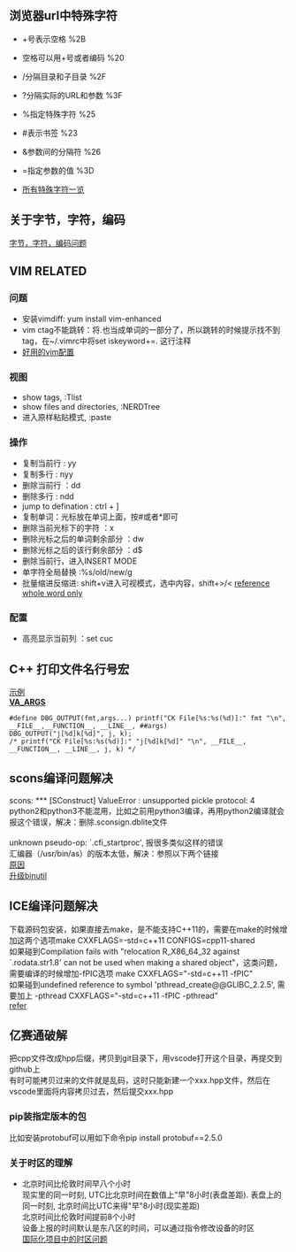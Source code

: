 ## 浏览器url中特殊字符
-  +号表示空格 %2B  
-  空格可以用+号或者编码 %20  
-  /分隔目录和子目录 %2F  
-  ?分隔实际的URL和参数 %3F  
-  %指定特殊字符 %25  
-  #表示书签 %23  
-  &参数间的分隔符 %26  
-  =指定参数的值 %3D

- [所有特殊字符一览](https://stackoverflow.com/questions/6182356/what-is-2c-in-a-url)


## 关于字节，字符，编码
[字节，字符，编码问题](http://www.regexlab.com/zh/encoding.htm)

## VIM RELATED
### 问题
- 安装vimdiff: yum install vim-enhanced
- vim ctag不能跳转：将.也当成单词的一部分了，所以跳转的时候提示找不到tag，在~/.vimrc中将set iskeyword+=. 这行注释
- [好用的vim配置](https://github.com/amix/vimrc)


### 视图
- show tags, :Tlist
- show files and directories, :NERDTree
- 进入原样粘贴模式, :paste

### 操作
- 复制当前行 : yy
- 复制多行 : nyy
- 删除当前行 ：dd
- 删除多行 : ndd
- jump to defination : ctrl + ]
- 复制单词：光标放在单词上面，按#或者*即可
- 删除当前光标下的字符 ：x
- 删除光标之后的单词剩余部分 ：dw
- 删除光标之后的该行剩余部分 ：d$
- 删除当前行，进入INSERT MODE
- 单字符全局替换  :%s/old/new/g <br>
- 批量缩进反缩进: shift+v进入可视模式，选中内容，shift+>/<
  [reference](https://www.linux.com/learn/vim-tips-basics-search-and-replace)<br>
  [whole word only](https://stackoverflow.com/questions/1778501/find-and-replace-whole-words-in-vim)


### 配置
- 高亮显示当前列 ：set cuc


## C++ 打印文件名行号宏
[示例](https://blog.csdn.net/u013187074/article/details/78874976)<br>
[__VA_ARGS__](https://blog.csdn.net/cqupt_chen/article/details/8055215)
```
#define DBG_OUTPUT(fmt,args...) printf("CK File[%s:%s(%d)]:" fmt "\n", __FILE__,__FUNCTION__, __LINE__, ##args)
DBG_OUTPUT("j[%d]k[%d]", j, k);
/* printf("CK File[%s:%s(%d)]:" "j[%d]k[%d]" "\n", __FILE__, __FUNCTION__, __LINE__, j, k) */
```

## scons编译问题解决
scons: *** [SConstruct] ValueError : unsupported pickle protocol: 4<br>
python2和python3不能混用，比如之前用python3编译，再用python2编译就会报这个错误，解决：删除.sconsign.dblite文件<br><br>
unknown pseudo-op: `.cfi_startproc', 报很多类似这样的错误<br>
汇编器（/usr/bin/as）的版本太低，解决：参照以下两个链接<br>
[原因](https://stackoverflow.com/questions/8872517/g-4-6-1-compiler-error-error-unknown-pseudo-op-cfi-personality)<br>
[升级binutil](https://blog.csdn.net/u011334738/article/details/81186345)<br>

## ICE编译问题解决
下载源码包安装，如果直接去make，是不能支持C++11的，需要在make的时候增加这两个选项make CXXFLAGS=-std=c++11 CONFIGS=cpp11-shared<br>
如果碰到Compilation fails with "relocation R_X86_64_32 against `.rodata.str1.8' can not be used when making a shared object"，这类问题，需要编译的时候增加-fPIC选项 make CXXFLAGS="-std=c++11 -fPIC"<br>
如果碰到undefined reference to symbol 'pthread_create@@GLIBC_2.2.5', 需要加上 -pthread CXXFLAGS="-std=c++11 -fPIC -pthread"<br>
[refer](https://doc.zeroc.com/ice/3.6/ice-release-notes/using-the-linux-binary-distributions#UsingtheLinuxBinaryDistributions-C++)

## 亿赛通破解
把cpp文件改成hpp后缀，拷贝到git目录下，用vscode打开这个目录，再提交到github上   
有时可能拷贝过来的文件就是乱码，这时只能新建一个xxx.hpp文件，然后在vscode里面将内容拷贝过去，然后提交xxx.hpp

### pip装指定版本的包
比如安装protobuf可以用如下命令pip install protobuf==2.5.0

### 关于时区的理解
- 北京时间比伦敦时间早八个小时  
现实里的同一时刻, UTC比北京时间在数值上"早"8小时(表盘差距). 表盘上的同一时刻, 北京时间比UTC来得"早"8小时(现实差距)  
北京时间比伦敦时间提前8个小时  
设备上报的时间默认是东八区的时间，可以通过指令修改设备的时区  
[国际化项目中的时区问题](https://www.cnblogs.com/caolidan/p/7285301.html)


